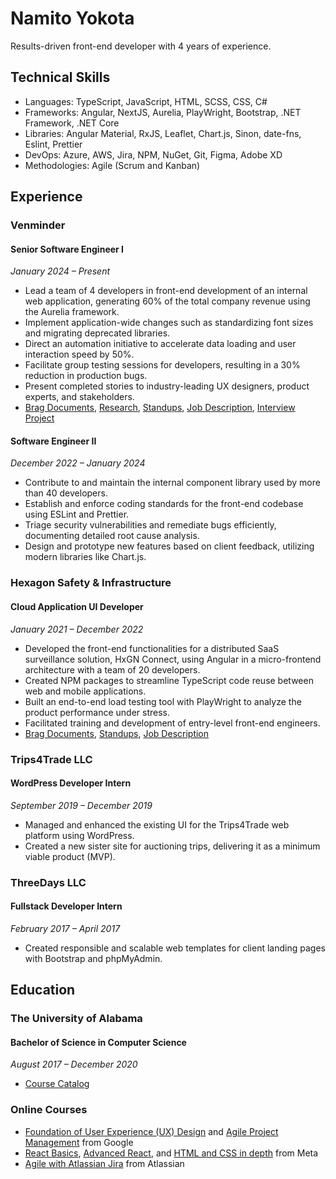 # Namito Yokota

Results-driven front-end developer with 4 years of experience.

## Technical Skills

-   Languages: TypeScript, JavaScript, HTML, SCSS, CSS, C#
-   Frameworks: Angular, NextJS, Aurelia, PlayWright, Bootstrap, .NET Framework, .NET Core
-   Libraries: Angular Material, RxJS, Leaflet, Chart.js, Sinon, date-fns, Eslint, Prettier
-   DevOps: Azure, AWS, Jira, NPM, NuGet, Git, Figma, Adobe XD
-   Methodologies: Agile (Scrum and Kanban)

## Experience

### Venminder

#### Senior Software Engineer I

_January 2024 – Present_

-   Lead a team of 4 developers in front-end development of an internal web application, generating 60% of the total company revenue using the Aurelia framework.
-   Implement application-wide changes such as standardizing font sizes and migrating deprecated libraries.
-   Direct an automation initiative to accelerate data loading and user interaction speed by 50%.
-   Facilitate group testing sessions for developers, resulting in a 30% reduction in production bugs.
-   Present completed stories to industry-leading UX designers, product experts, and stakeholders.
-   [Brag Documents](./venminder/brags.md), [Research](./venminder/research.md), [Standups](./venminder/standups.md), [Job Description](./venminder/job-description.md), [Interview Project](./venminder/bowling/readme.md)

#### Software Engineer II

_December 2022 – January 2024_

-   Contribute to and maintain the internal component library used by more than 40 developers.
-   Establish and enforce coding standards for the front-end codebase using ESLint and Prettier.
-   Triage security vulnerabilities and remediate bugs efficiently, documenting detailed root cause analysis.
-   Design and prototype new features based on client feedback, utilizing modern libraries like Chart.js.

### Hexagon Safety & Infrastructure

#### Cloud Application UI Developer

_January 2021 – December 2022_

-   Developed the front-end functionalities for a distributed SaaS surveillance solution, HxGN Connect, using Angular in a micro-frontend architecture with a team of 20 developers.
-   Created NPM packages to streamline TypeScript code reuse between web and mobile applications.
-   Built an end-to-end load testing tool with PlayWright to analyze the product performance under stress.
-   Facilitated training and development of entry-level front-end engineers.
-   [Brag Documents](./hexagon/brags.md), [Standups](./hexagon/standups.md), [Job Description](./hexagon/job-description.md)

### Trips4Trade LLC

#### WordPress Developer Intern

_September 2019 – December 2019_

-   Managed and enhanced the existing UI for the Trips4Trade web platform using WordPress.
-   Created a new sister site for auctioning trips, delivering it as a minimum viable product (MVP).

### ThreeDays LLC

#### Fullstack Developer Intern

_February 2017 – April 2017_

-   Created responsible and scalable web templates for client landing pages with Bootstrap and phpMyAdmin.

## Education

### The University of Alabama

#### Bachelor of Science in Computer Science

_August 2017 – December 2020_

-   [Course Catalog](./degree/degree.md)

### Online Courses

-   [Foundation of User Experience (UX) Design](https://www.coursera.org/account/accomplishments/certificate/QXNDTHPH7BF7) and [Agile Project Management](https://www.coursera.org/account/accomplishments/records/P362PHZ79LH2) from Google
-   [React Basics](https://www.coursera.org/account/accomplishments/records/MH7UG7T56C52), [Advanced React](https://www.coursera.org/account/accomplishments/records/N3E722CLNM9R), and [HTML and CSS in depth](https://www.coursera.org/account/accomplishments/records/GMFD764G5QBR) from Meta
-   [Agile with Atlassian Jira](https://www.coursera.org/account/accomplishments/records/AAQKZG83SBQK) from Atlassian
